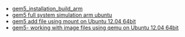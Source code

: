 * [gem5_installation_build_arm](http://pan.baidu.com/s/1c0kqIxq)
* [gem5 full system simulation arm ubuntu](http://pan.baidu.com/s/1jG1F2wY)
* [gem5 add file using mount on Ubuntu 12.04 64bit](http://pan.baidu.com/s/1dDrGq9F)
* [gem5- working with image files using qemu on Ubuntu 12.04 64bit](http://pan.baidu.com/s/1qWO3PCw)